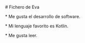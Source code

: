 \# Fichero de Eva



\* Me gusta el desarrollo de software.

\* Mi lenguaje favorito es Kotlin.

\* Me gusta leer.

